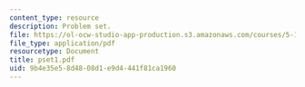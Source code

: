 ```yaml
---
content_type: resource
description: Problem set.
file: https://ol-ocw-studio-app-production.s3.amazonaws.com/courses/5-13-organic-chemistry-ii-fall-2006/9b4e35e58d4808d1e9d4441f81ca1960_pset1.pdf
file_type: application/pdf
resourcetype: Document
title: pset1.pdf
uid: 9b4e35e5-8d48-08d1-e9d4-441f81ca1960
---
```

